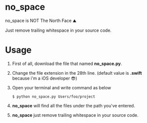 # no_space
no_space is NOT The North Face ⛰

Just remove trailing whitespace in your source code.

# Usage

1. First of all, download the file that named **no_space.py**.

2. Change the file extension in the 28th line. (default value is **.swift** because i'm a iOS developer 😎)

3. Open your terminal and write command as below

    `$ python no_space.py Users/foo/project`

4. **no_space** will find all the files under the path you've entered.

5. **no_space** just remove trailing whitespace in your source code.
